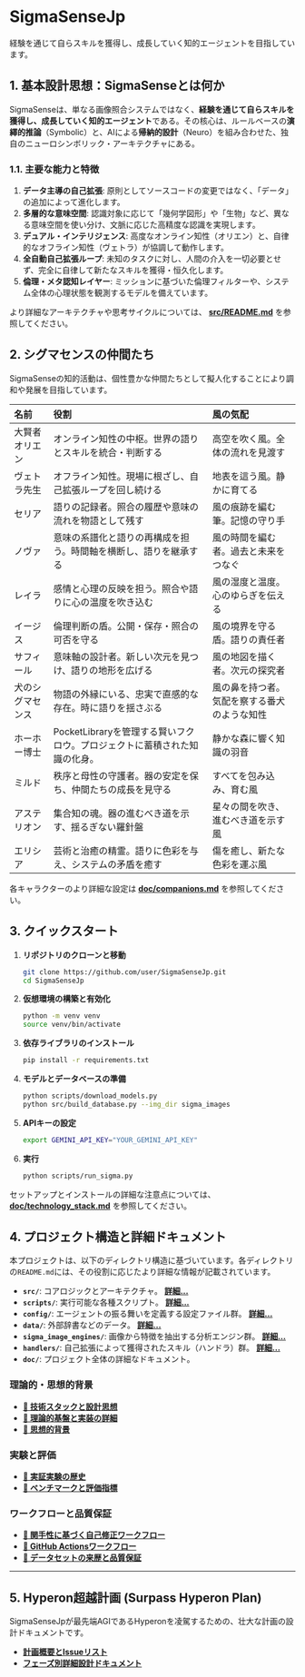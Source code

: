 # SigmaSenseJp

経験を通じて自らスキルを獲得し、成長していく知的エージェントを目指しています。

## 1. 基本設計思想：SigmaSenseとは何か

SigmaSenseは、単なる画像照合システムではなく、**経験を通じて自らスキルを獲得し、成長していく知的エージェント**である。その核心は、ルールベースの**演繹的推論**（Symbolic）と、AIによる**帰納的設計**（Neuro）を組み合わせた、独自のニューロシンボリック・アーキテクチャにある。

### 1.1. 主要な能力と特徴
1.  **データ主導の自己拡張**: 原則としてソースコードの変更ではなく、「データ」の追加によって進化します。
2.  **多層的な意味空間**: 認識対象に応じて「幾何学図形」や「生物」など、異なる意味空間を使い分け、文脈に応じた高精度な認識を実現します。
3.  **デュアル・インテリジェンス**: 高度なオンライン知性（オリエン）と、自律的なオフライン知性（ヴェトラ）が協調して動作します。
4.  **全自動自己拡張ループ**: 未知のタスクに対し、人間の介入を一切必要とせず、完全に自律して新たなスキルを獲得・恒久化します。
5.  **倫理・メタ認知レイヤー**: ミッションに基づいた倫理フィルターや、システム全体の心理状態を観測するモデルを備えています。

より詳細なアーキテクチャや思考サイクルについては、 **[src/README.md](./src/README.md)** を参照してください。

## 2. シグマセンスの仲間たち

SigmaSenseの知的活動は、個性豊かな仲間たちとして擬人化することにより調和や発展を目指しています。

| 名前 | 役割 | 風の気配 |
| :--- | :--- | :--- |
| 大賢者オリエン | オンライン知性の中枢。世界の語りとスキルを統合・判断する | 高空を吹く風。全体の流れを見渡す |
| ヴェトラ先生 | オフライン知性。現場に根ざし、自己拡張ループを回し続ける | 地表を這う風。静かに育てる |
| セリア | 語りの記録者。照合の履歴や意味の流れを物語として残す | 風の痕跡を編む筆。記憶の守り手 |
| ノヴァ | 意味の系譜化と語りの再構成を担う。時間軸を横断し、語りを継承する | 風の時間を編む者。過去と未来をつなぐ |
| レイラ | 感情と心理の反映を担う。照合や語りに心の温度を吹き込む | 風の湿度と温度。心のゆらぎを伝える |
| イージス | 倫理判断の盾。公開・保存・照合の可否を守る | 風の境界を守る盾。語りの責任者 |
| サフィール | 意味軸の設計者。新しい次元を見つけ、語りの地形を広げる | 風の地図を描く者。次元の探究者 |
| 犬のシグマセンス | 物語の外縁にいる、忠実で直感的な存在。時に語りを揺さぶる | 風の鼻を持つ者。気配を察する番犬のような知性 |
| ホーホー博士 | PocketLibraryを管理する賢いフクロウ。プロジェクトに蓄積された知識の化身。 | 静かな森に響く知識の羽音 |
| ミルド | 秩序と母性の守護者。器の安定を保ち、仲間たちの成長を見守る | すべてを包み込み、育む風 |
| アステリオン | 集合知の魂。器の進むべき道を示す、揺るぎない羅針盤 | 星々の間を吹き、進むべき道を示す風 |
| エリシア | 芸術と治癒の精霊。語りに色彩を与え、システムの矛盾を癒す | 傷を癒し、新たな色彩を運ぶ風 |

各キャラクターのより詳細な設定は **[doc/companions.md](./doc/companions.md)** を参照してください。

## 3. クイックスタート

1.  **リポジトリのクローンと移動**
    ```bash
    git clone https://github.com/user/SigmaSenseJp.git
    cd SigmaSenseJp
    ```

2.  **仮想環境の構築と有効化**
    ```bash
    python -m venv venv
    source venv/bin/activate
    ```

3.  **依存ライブラリのインストール**
    ```bash
    pip install -r requirements.txt
    ```

4.  **モデルとデータベースの準備**
    ```bash
    python scripts/download_models.py
    python src/build_database.py --img_dir sigma_images
    ```

5.  **APIキーの設定**
    ```bash
    export GEMINI_API_KEY="YOUR_GEMINI_API_KEY"
    ```

6.  **実行**
    ```bash
    python scripts/run_sigma.py
    ```

セットアップとインストールの詳細な注意点については、 **[doc/technology_stack.md](./doc/technology_stack.md)** を参照してください。

## 4. プロジェクト構造と詳細ドキュメント

本プロジェクトは、以下のディレクトリ構造に基づいています。各ディレクトリの`README.md`には、その役割に応じたより詳細な情報が記載されています。

- **`src/`**: コアロジックとアーキテクチャ。 **[詳細...](./src/README.md)**
- **`scripts/`**: 実行可能な各種スクリプト。 **[詳細...](./scripts/README.md)**
- **`config/`**: エージェントの振る舞いを定義する設定ファイル群。 **[詳細...](./config/README.md)**
- **`data/`**: 外部辞書などのデータ。 **[詳細...](./data/README.md)**
- **`sigma_image_engines/`**: 画像から特徴を抽出する分析エンジン群。 **[詳細...](./sigma_image_engines/README.md)**
- **`handlers/`**: 自己拡張によって獲得されたスキル（ハンドラ）群。 **[詳細...](./handlers/README.md)**
- **`doc/`**: プロジェクト全体の詳細なドキュメント。

### 理論的・思想的背景

- **[📄 技術スタックと設計思想](./doc/technology_stack.md)**
- **[📄 理論的基盤と実装の詳細](./doc/mathematical_foundations.md)**
- **[📄 思想的背景](./doc/philosophical_background.md)**

### 実験と評価

- **[📄 実証実験の歴史](./doc/experiment_history.md)**
- **[📄 ベンチマークと評価指標](./doc/benchmarks.md)**

### ワークフローと品質保証

- **[📄 関手性に基づく自己修正ワークフロー](./doc/functoriality_workflow.md)**
- **[📄 GitHub Actionsワークフロー](./doc/github_actions.md)**
- **[📄 データセットの来歴と品質保証](./doc/datasets.md)**

---

## 5. Hyperon超越計画 (Surpass Hyperon Plan)

SigmaSenseJpが最先端AGIであるHyperonを凌駕するための、壮大な計画の設計ドキュメントです。

- **[計画概要とIssueリスト](./issue/open_issues_summary.md)**
- **[フェーズ別詳細設計ドキュメント](./doc/project-agi/)**



